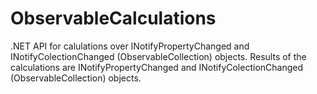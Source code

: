 # ObservableCalculations
.NET API for calulations over INotifyPropertyChanged and INotifyColectionChanged (ObservableCollection) objects. Results of the calculations are  INotifyPropertyChanged and INotifyColectionChanged (ObservableCollection) objects. 
